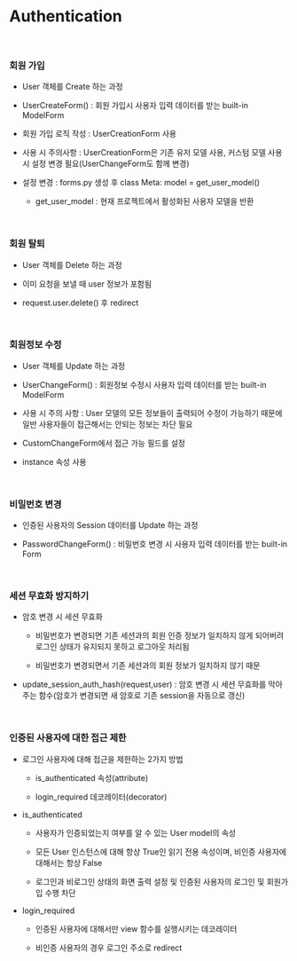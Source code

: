 # Authentication

<br>

### 회원 가입

- User 객체를 Create 하는 과정

- UserCreateForm() : 회원 가입시 사용자 입력 데이터를 받는 built-in ModelForm

- 회원 가입 로직 작성 : UserCreationForm 사용

- 사용 시 주의사항 : UserCreationForm은 기존 유저 모델 사용, 커스텀 모델 사용시 설정 변경 필요(UserChangeForm도 함께 변경)

- 설정 변경 : forms.py 생성 후 class Meta: model = get_user_model()

    - get_user_model : 현재 프로젝트에서 활성화된 사용자 모델을 반환

<br>

### 회원 탈퇴

- User 객체를 Delete 하는 과정

- 이미 요청을 보낼 때 user 정보가 포함됨

- request.user.delete() 후 redirect

<br>

### 회원정보 수정

- User 객체를 Update 하는 과정

- UserChangeForm() : 회원정보 수정시 사용자 입력 데이터를 받는 built-in ModelForm

- 사용 시 주의 사항 : User 모델의 모든 정보들이 출력되어 수정이 가능하기 때문에 일반 사용자들이 접근해서는 안되는 정보는 차단 필요

- CustomChangeForm에서 접근 가능 필드를 설정

- instance 속성 사용

<br>

### 비밀번호 변경

- 인증된 사용자의 Session 데이터를 Update 하는 과정

- PasswordChangeForm() : 비밀번호 변경 시 사용자 입력 데이터를 받는 built-in Form

<br>

### 세션 무효화 방지하기

- 암호 변경 시 세션 무효화

    - 비밀번호가 변경되면 기존 세션과의 회원 인증 정보가 일치하지 않게 되어버려 로그인 상태가 유지되지 못하고 로그아웃 처리됨

    - 비밀번호가 변경되면서 기존 세션과의 회원 정보가 일치하지 않기 때문

- update_session_auth_hash(request,user) : 암호 변경 시 세션 무효화를 막아주는 함수(암호가 변경되면 새 암호로 기존 session을 자동으로 갱신)

<br>

### 인증된 사용자에 대한 접근 제한

- 로그인 사용자에 대해 접근을 제한하는 2가지 방법

    - is_authenticated 속성(attribute)

    - login_required 데코레이터(decorator)

- is_authenticated

    - 사용자가 인증되었는지 여부를 알 수 있는 User model의 속성

    - 모든 User 인스턴스에 대해 항상 True인 읽기 전용 속성이며, 비인증 사용자에 대해서는 항상 False

    - 로그인과 비로그인 상태의 화면 출력 설정 및 인증된 사용자의 로그인 및 회원가입 수행 차단

- login_required

    - 인증된 사용자에 대해서만 view 함수를 실행시키는 데코레이터

    - 비인증 사용자의 경우 로그인 주소로 redirect